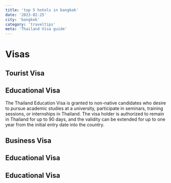 ```yaml
---
title: 'top 5 hotels in bangkok'
date: '2023-02-25'
city: 'bangkok'
category: 'traveltips'
meta: 'Thailand Visa guide'
---
```


# Visas

## Tourist Visa

## Educational Visa

The Thailand Education Visa is granted to non-native candidates who desire to pursue academic studies at a university, participate in seminars, training sessions, or internships in Thailand. The visa holder is authorized to remain in Thailand for up to 90 days, and the validity can be extended for up to one year from the initial entry date into the country.

## Business Visa

## Educational Visa

## Educational Visa